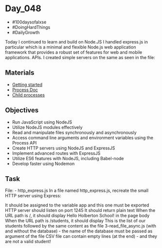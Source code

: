 # Day_048

- #100daysofalxse 
- #DoingHardThings
- #DailyGrowth

Today I continued to learn and build on Node.JS
I handled express.js in particular which is a minimal and flexible Node.js web application framework that provides a robust set of features for web and mobile applications. APIs.
I created simple servers on the same as seen in the file:

## Materials 
- [Getting started](https://nodejs.org/en/learn/getting-started/introduction-to-nodejs)
- [Process Doc](https://node.readthedocs.io/en/latest/api/process/)
- [Child processes](https://nodejs.org/api/child_process.html)

## Objectives
- Run JavaScript using NodeJS
- Utilize NodeJS modules effectively
- Read and manipulate files synchronously and asynchronously
- Access command line arguments and environment variables using the Process API
- Create HTTP servers using NodeJS and ExpressJS
- Implement advanced routes with ExpressJS
- Utilize ES6 features with NodeJS, including Babel-node
- Develop faster using Nodemon


## Task
File:
    - http_express.js
In a file named http_express.js, recreate the small HTTP server using Express:

It should be assigned to the variable app and this one must be exported
HTTP server should listen on port 1245
It should return plain text
When the URL path is /, it should display Hello Holberton School! in the page body
When the URL path is /students, it should display This is the list of our students followed by the same content as the file 3-read_file_async.js (with and without the database) - the name of the database must be passed as argument of the file
CSV file can contain empty lines (at the end) - and they are not a valid student!

